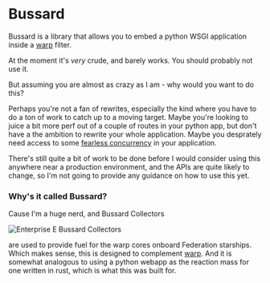 # Bussard

Bussard is a library that allows you to embed a python WSGI application inside a [warp](https://github.com/seanmonstar/warp) filter.

At the moment it's _very_ crude, and barely works. You should probably not use it.

But assuming you are almost as crazy as I am - why would you want to do this? 

Perhaps you're not a fan of rewrites, especially the kind where you have to do 
a ton of work to catch up to a moving target.
Maybe you're looking to juice a bit more perf out of a couple of routes in your python app,
but don't have a the ambition to rewrite your whole application.
Maybe you desprately need access to some [fearless concurrency](https://doc.rust-lang.org/book/ch16-00-concurrency.html)
in your application.

There's still quite a bit of work to be done before I would consider using this anywhere near a production environment,
and the APIs are quite likely to change, so I'm not going to provide any guidance on how to use this yet.


### Why's it called Bussard?
Cause I'm a huge nerd, and Bussard Collectors 

![Enterprise E Bussard Collectors](https://vignette.wikia.nocookie.net/memoryalpha/images/3/3b/Bussard_collector%2C_2367.jpg/revision/latest?cb=20111106181904&path-prefix=en)

are used to provide fuel for the warp cores onboard Federation starships.
Which makes sense, this is designed to complement [warp](https://github.com/seanmonstar/warp).
And it is somewhat analogous to using a python webapp as the reaction mass for one written in rust,
which is what this was built for.